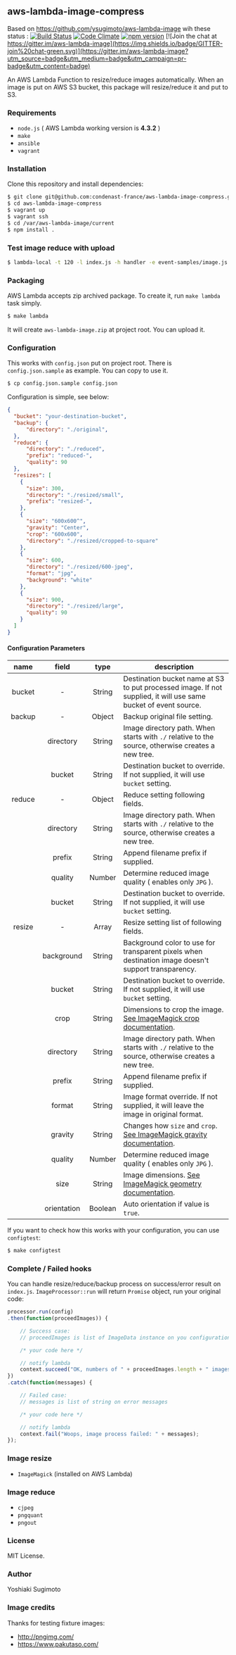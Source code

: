 ## aws-lambda-image-compress

Based on https://github.com/ysugimoto/aws-lambda-image wih these status : 
[![Build Status](https://travis-ci.org/ysugimoto/aws-lambda-image.svg?branch=master)](https://travis-ci.org/ysugimoto/aws-lambda-image)
[![Code Climate](https://codeclimate.com/github/ysugimoto/aws-lambda-image/badges/gpa.svg)](https://codeclimate.com/github/ysugimoto/aws-lambda-image)
[![npm version](https://badge.fury.io/js/aws-lambda-image.svg)](https://badge.fury.io/js/aws-lambda-image)
[![Join the chat at https://gitter.im/aws-lambda-image](https://img.shields.io/badge/GITTER-join%20chat-green.svg)](https://gitter.im/aws-lambda-image?utm_source=badge&utm_medium=badge&utm_campaign=pr-badge&utm_content=badge)


An AWS Lambda Function to resize/reduce images automatically. When an image is put on AWS S3 bucket, this package will resize/reduce it and put to S3.

### Requirements

- `node.js` ( AWS Lambda working version is **4.3.2** )
- `make`
- `ansible`
- `vagrant`

### Installation

Clone this repository and install dependencies:

```bash
$ git clone git@github.com:condenast-france/aws-lambda-image-compress.git
$ cd aws-lambda-image-compress
$ vagrant up
$ vagrant ssh
$ cd /var/aws-lambda-image/current
$ npm install .
```

### Test image reduce with upload

```bash
$ lambda-local -t 120 -l index.js -h handler -e event-samples/image.js
```


### Packaging

AWS Lambda accepts zip archived package. To create it, run `make lambda` task simply.

```bash
$ make lambda
```

It will create `aws-lambda-image.zip` at project root. You can upload it.

### Configuration

This works with `config.json` put on project root. There is `config.json.sample` as example. You can copy to use it.

```bash
$ cp config.json.sample config.json
```

Configuration is simple, see below:

```json
{
  "bucket": "your-destination-bucket",
  "backup": {
      "directory": "./original",
  },
  "reduce": {
      "directory": "./reduced",
      "prefix": "reduced-",
      "quality": 90
  },
  "resizes": [
    {
      "size": 300,
      "directory": "./resized/small",
      "prefix": "resized-",
    },
    {
      "size": "600x600^",
      "gravity": "Center",
      "crop": "600x600",
      "directory": "./resized/cropped-to-square"
    },
    {
      "size": 600,
      "directory": "./resized/600-jpeg",
      "format": "jpg",
      "background": "white"
    },
    {
      "size": 900,
      "directory": "./resized/large",
      "quality": 90
    }
  ]
}
```

#### Configuration Parameters

|  name  |    field    |   type  |                                                               description                                                               |
|:------:|:-----------:|:-------:|---------------------------------------------------------------------------------------------------------------------------------------  |
| bucket |      -      |  String | Destination bucket name at S3 to put processed image. If not supplied, it will use same bucket of event source.                         |
| backup |      -      |  Object | Backup original file setting.                                                                                                           |
|        |  directory  |  String | Image directory path. When starts with `./` relative to the source, otherwise creates a new tree.                                       |
|        |    bucket   |  String | Destination bucket to override. If not supplied, it will use `bucket` setting.                                                          |
| reduce |      -      |  Object | Reduce setting following fields.                                                                                                        |
|        |  directory  |  String | Image directory path. When starts with `./` relative to the source, otherwise creates a new tree.                                       |
|        |    prefix   |  String | Append filename prefix if supplied.                                                                                                     |
|        |   quality   |  Number | Determine reduced image quality ( enables only `JPG` ).                                                                                 |
|        |    bucket   |  String | Destination bucket to override. If not supplied, it will use `bucket` setting.                                                          |
| resize |      -      |  Array  | Resize setting list of following fields.                                                                                                |
|        |  background |  String | Background color to use for transparent pixels when destination image doesn't support transparency.                                     |
|        |    bucket   |  String | Destination bucket to override. If not supplied, it will use `bucket` setting.                                                          |
|        |     crop    |  String | Dimensions to crop the image. [See ImageMagick crop documentation](http://imagemagick.org/script/command-line-options.php#crop).        |
|        |  directory  |  String | Image directory path. When starts with `./` relative to the source, otherwise creates a new tree.                                       |
|        |    prefix   |  String | Append filename prefix if supplied.                                                                                                     |
|        |    format   |  String | Image format override. If not supplied, it will leave the image in original format.                                                     |
|        |   gravity   |  String | Changes how `size` and `crop`. [See ImageMagick gravity documentation](http://imagemagick.org/script/command-line-options.php#gravity). |
|        |   quality   |  Number | Determine reduced image quality ( enables only `JPG` ).                                                                                 |
|        |     size    |  String | Image dimensions. [See ImageMagick geometry documentation](http://imagemagick.org/script/command-line-processing.php#geometry).         |
|        | orientation | Boolean | Auto orientation if value is `true`.                                                                                                    |

If you want to check how this works with your configuration, you can use `configtest`:

```bash
$ make configtest
```

### Complete / Failed hooks

You can handle resize/reduce/backup process on success/error result on `index.js`. `ImageProcessor::run` will return `Promise` object, run your original code:

```javascript
processor.run(config)
.then(function(proceedImages)) {

    // Success case:
    // proceedImages is list of ImageData instance on you configuration

    /* your code here */

    // notify lambda
    context.succeed("OK, numbers of " + proceedImages.length + " images has proceeded.");
})
.catch(function(messages) {

    // Failed case:
    // messages is list of string on error messages

    /* your code here */

    // notify lambda
    context.fail("Woops, image process failed: " + messages);
});
```

### Image resize

- `ImageMagick` (installed on AWS Lambda)

### Image reduce

- `cjpeg`
- `pngquant`
- `pngout`

### License

MIT License.

### Author

Yoshiaki Sugimoto

### Image credits

Thanks for testing fixture images:

- http://pngimg.com/
- https://www.pakutaso.com/
